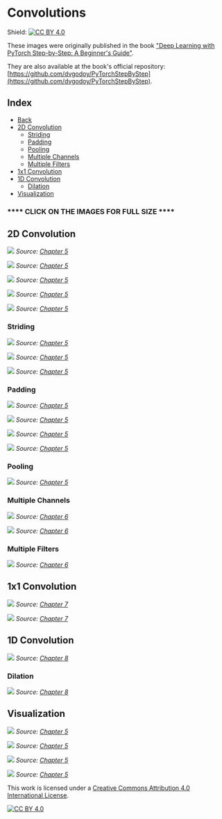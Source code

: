 # Convolutions

Shield: [![CC BY 4.0][cc-by-shield]][cc-by]

These images were originally published in the book ["Deep Learning with PyTorch Step-by-Step: A Beginner's Guide"](https://leanpub.com/pytorch).

They are also available at the book's official repository: [https://github.com/dvgodoy/PyTorchStepByStep](https://github.com/dvgodoy/PyTorchStepByStep).

## Index

- [Back](https://github.com/dvgodoy/dl-visuals)
- [2D Convolution](#2d-convolution)
    - [Striding](#striding)
    - [Padding](#padding)
    - [Pooling](#pooling)
    - [Multiple Channels](#multiple-channels)
    - [Multiple Filters](#multiple-filters)
- [1x1 Convolution](#1x1-convolution)
- [1D Convolution](#1d-convolution)
    - [Dilation](#dilation)
- [Visualization](#visualization)

### **** CLICK ON THE IMAGES FOR FULL SIZE ****

## 2D Convolution

[![](https://raw.githubusercontent.com/dvgodoy/dl-visuals/main/Convolutions/conv1.png)](https://raw.githubusercontent.com/dvgodoy/dl-visuals/main/Convolutions/conv1.png)
*Source: [Chapter 5](https://github.com/dvgodoy/PyTorchStepByStep/blob/master/Chapter05.ipynb)*

[![](https://raw.githubusercontent.com/dvgodoy/dl-visuals/main/Convolutions/conv2.png)](https://raw.githubusercontent.com/dvgodoy/dl-visuals/main/Convolutions/conv2.png)
*Source: [Chapter 5](https://github.com/dvgodoy/PyTorchStepByStep/blob/master/Chapter05.ipynb)*

[![](https://raw.githubusercontent.com/dvgodoy/dl-visuals/main/Convolutions/conv3.png)](https://raw.githubusercontent.com/dvgodoy/dl-visuals/main/Convolutions/conv3.png)
*Source: [Chapter 5](https://github.com/dvgodoy/PyTorchStepByStep/blob/master/Chapter05.ipynb)*

[![](https://raw.githubusercontent.com/dvgodoy/dl-visuals/main/Convolutions/conv7.png)](https://raw.githubusercontent.com/dvgodoy/dl-visuals/main/Convolutions/conv7.png)
*Source: [Chapter 5](https://github.com/dvgodoy/PyTorchStepByStep/blob/master/Chapter05.ipynb)*

[![](https://raw.githubusercontent.com/dvgodoy/dl-visuals/main/Convolutions/conv8.png)](https://raw.githubusercontent.com/dvgodoy/dl-visuals/main/Convolutions/conv8.png)
*Source: [Chapter 5](https://github.com/dvgodoy/PyTorchStepByStep/blob/master/Chapter05.ipynb)*

### Striding

[![](https://raw.githubusercontent.com/dvgodoy/dl-visuals/main/Convolutions/stride1.png)](https://raw.githubusercontent.com/dvgodoy/dl-visuals/main/Convolutions/stride1.png)
*Source: [Chapter 5](https://github.com/dvgodoy/PyTorchStepByStep/blob/master/Chapter05.ipynb)*

[![](https://raw.githubusercontent.com/dvgodoy/dl-visuals/main/Convolutions/stridee2.png)](https://raw.githubusercontent.com/dvgodoy/dl-visuals/main/Convolutions/strider2.png)
*Source: [Chapter 5](https://github.com/dvgodoy/PyTorchStepByStep/blob/master/Chapter05.ipynb)*

[![](https://raw.githubusercontent.com/dvgodoy/dl-visuals/main/Convolutions/strider3.png)](https://raw.githubusercontent.com/dvgodoy/dl-visuals/main/Convolutions/strider3.png)
*Source: [Chapter 5](https://github.com/dvgodoy/PyTorchStepByStep/blob/master/Chapter05.ipynb)*

### Padding

[![](https://raw.githubusercontent.com/dvgodoy/dl-visuals/main/Convolutions/padding1.png)](https://raw.githubusercontent.com/dvgodoy/dl-visuals/main/Convolutions/padding1.png)
*Source: [Chapter 5](https://github.com/dvgodoy/PyTorchStepByStep/blob/master/Chapter05.ipynb)*

[![](https://raw.githubusercontent.com/dvgodoy/dl-visuals/main/Convolutions/padding2.png)](https://raw.githubusercontent.com/dvgodoy/dl-visuals/main/Convolutions/padding2.png)
*Source: [Chapter 5](https://github.com/dvgodoy/PyTorchStepByStep/blob/master/Chapter05.ipynb)*

[![](https://raw.githubusercontent.com/dvgodoy/dl-visuals/main/Convolutions/padding3.png)](https://raw.githubusercontent.com/dvgodoy/dl-visuals/main/Convolutions/padding3.png)
*Source: [Chapter 5](https://github.com/dvgodoy/PyTorchStepByStep/blob/master/Chapter05.ipynb)*

[![](https://raw.githubusercontent.com/dvgodoy/dl-visuals/main/Convolutions/paddings.png)](https://raw.githubusercontent.com/dvgodoy/dl-visuals/main/Convolutions/paddings.png)
*Source: [Chapter 5](https://github.com/dvgodoy/PyTorchStepByStep/blob/master/Chapter05.ipynb)*

### Pooling

[![](https://raw.githubusercontent.com/dvgodoy/dl-visuals/main/Convolutions/pooling1.png)](https://raw.githubusercontent.com/dvgodoy/dl-visuals/main/Convolutions/pooling1.png)
*Source: [Chapter 5](https://github.com/dvgodoy/PyTorchStepByStep/blob/master/Chapter05.ipynb)*

### Multiple Channels

[![](https://raw.githubusercontent.com/dvgodoy/dl-visuals/main/Convolutions/3channel1.png)](https://raw.githubusercontent.com/dvgodoy/dl-visuals/main/Convolutions/3channel1.png)
*Source: [Chapter 6](https://github.com/dvgodoy/PyTorchStepByStep/blob/master/Chapter06.ipynb)*

[![](https://raw.githubusercontent.com/dvgodoy/dl-visuals/main/Convolutions/3channel2.png)](https://raw.githubusercontent.com/dvgodoy/dl-visuals/main/Convolutions/3channel2.png)
*Source: [Chapter 6](https://github.com/dvgodoy/PyTorchStepByStep/blob/master/Chapter06.ipynb)*

### Multiple Filters

[![](https://raw.githubusercontent.com/dvgodoy/dl-visuals/main/Convolutions/3channel_filters1.png)](https://raw.githubusercontent.com/dvgodoy/dl-visuals/main/Convolutions/3channel_filters1.png)
*Source: [Chapter 6](https://github.com/dvgodoy/PyTorchStepByStep/blob/master/Chapter06.ipynb)*

## 1x1 Convolution

[![](https://raw.githubusercontent.com/dvgodoy/dl-visuals/main/Convolutions/1conv1.png)](https://raw.githubusercontent.com/dvgodoy/dl-visuals/main/Convolutions/1conv1.png)
*Source: [Chapter 7](https://github.com/dvgodoy/PyTorchStepByStep/blob/master/Chapter07.ipynb)*

[![](https://raw.githubusercontent.com/dvgodoy/dl-visuals/main/Convolutions/1conv2.png)](https://raw.githubusercontent.com/dvgodoy/dl-visuals/main/Convolutions/1conv2.png)
*Source: [Chapter 7](https://github.com/dvgodoy/PyTorchStepByStep/blob/master/Chapter07.ipynb)*

## 1D Convolution

[![](https://raw.githubusercontent.com/dvgodoy/dl-visuals/main/Convolutions/conv1d.png)](https://raw.githubusercontent.com/dvgodoy/dl-visuals/main/Convolutions/conv1d.png)
*Source: [Chapter 8](https://github.com/dvgodoy/PyTorchStepByStep/blob/master/Chapter08.ipynb)*

### Dilation

[![](https://raw.githubusercontent.com/dvgodoy/dl-visuals/main/Convolutions/conv1d_dilated.png)](https://raw.githubusercontent.com/dvgodoy/dl-visuals/main/Convolutions/conv1d_dilated.png)
*Source: [Chapter 8](https://github.com/dvgodoy/PyTorchStepByStep/blob/master/Chapter08.ipynb)*

## Visualization

[![](https://raw.githubusercontent.com/dvgodoy/dl-visuals/main/Convolutions/featurizer_inputs.png)](https://raw.githubusercontent.com/dvgodoy/dl-visuals/main/Convolutions/featurizer_inputs.png)
*Source: [Chapter 5](https://github.com/dvgodoy/PyTorchStepByStep/blob/master/Chapter05.ipynb)*

[![](https://raw.githubusercontent.com/dvgodoy/dl-visuals/main/Convolutions/featurizer_outputs.png)](https://raw.githubusercontent.com/dvgodoy/dl-visuals/main/Convolutions/featurizer_outputs.png)
*Source: [Chapter 5](https://github.com/dvgodoy/PyTorchStepByStep/blob/master/Chapter05.ipynb)*

[![](https://raw.githubusercontent.com/dvgodoy/dl-visuals/main/Convolutions/classifier_outputs.png)](https://raw.githubusercontent.com/dvgodoy/dl-visuals/main/Convolutions/classifier_outputs.png)
*Source: [Chapter 5](https://github.com/dvgodoy/PyTorchStepByStep/blob/master/Chapter05.ipynb)*

[![](https://raw.githubusercontent.com/dvgodoy/dl-visuals/main/Convolutions/weights_filter.png)](https://raw.githubusercontent.com/dvgodoy/dl-visuals/main/Convolutions/weights_filter.png)
*Source: [Chapter 5](https://github.com/dvgodoy/PyTorchStepByStep/blob/master/Chapter05.ipynb)*

This work is licensed under a
[Creative Commons Attribution 4.0 International License][cc-by].

[![CC BY 4.0][cc-by-image]][cc-by]

[cc-by]: http://creativecommons.org/licenses/by/4.0/
[cc-by-image]: https://i.creativecommons.org/l/by/4.0/88x31.png
[cc-by-shield]: https://img.shields.io/badge/License-CC%20BY%204.0-lightgrey.svg
